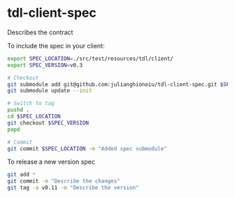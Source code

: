 # tdl-client-spec
Describes the contract

To include the spec in your client:

```bash
export SPEC_LOCATION=./src/test/resources/tdl/client/
export SPEC_VERSION=v0.3

# Checkout
git submodule add git@github.com:julianghionoiu/tdl-client-spec.git $SPEC_LOCATION
git submodule update --init

# Switch to tag
pushd . 
cd $SPEC_LOCATION
git checkout $SPEC_VERSION
popd

# Commit
git commit $SPEC_LOCATION -m "Added spec submodule"
```


To release a new version spec

```bash
git add *
git commit -m "Describe the changes"
git tag -a v0.11 -m "Describe the version"
```